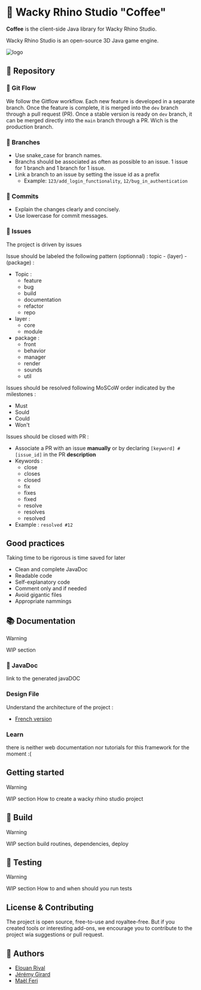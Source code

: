 # 🦏 Wacky Rhino Studio "Coffee"

**Coffee** is the client-side Java library for Wacky Rhino Studio.

Wacky Rhino Studio is an open-source 3D Java game engine.

![logo](https://github.com/user-attachments/assets/b7c68465-f899-42f5-a331-f6b86c97dbea)

## 📂 Repository

### 🚀 Git Flow
We follow the Gitflow workflow. Each new feature is developed in a separate branch. Once the feature is complete, it is merged into the `dev` branch through a pull request (PR). Once a stable version is ready on `dev` branch, it can be merged directly into the `main` branch through a PR. Wich is the production branch.

### 🌿 Branches
- Use snake_case for branch names.
- Branchs should be associated as often as possible to an issue. 1 issue for 1 branch and 1 branch for 1 issue.
- Link a branch to an issue by setting the issue id as a prefix
    - Example: `123/add_login_functionality`, `12/bug_in_authentication`

### 📝 Commits
- Explain the changes clearly and concisely.
- Use lowercase for commit messages.

### 🐛 Issues
The project is driven by issues

Issue should be labeled the following pattern (optionnal) : topic - (layer) - (package) :
- Topic :
  - feature
  - bug
  - build
  - documentation
  - refactor
  - repo
- layer :
  - core
  - module
- package :
  - front
  - behavior
  - manager
  - render
  - sounds
  - util
  
Issues should be resolved following MoSCoW order indicated by the milestones :
- Must
- Sould
- Could
- Won't

Issues should be closed with PR :
- Associate a PR with an issue __manually__ or by declaring `[keyword] #[issue_id]` in the PR __description__
- Keywords :
  - close
  - closes
  - closed
  - fix
  - fixes
  - fixed
  - resolve
  - resolves
  - resolved
- Example : `resolved #12`

## Good practices
Taking time to be rigorous is time saved for later
- Clean and complete JavaDoc
- Readable code
- Self-explanatory code
- Comment only and if needed
- Avoid gigantic files
- Appropriate nammings

## 📚 Documentation
> [!WARNING]
> WIP section
### 📖 JavaDoc
link to the generated javaDOC
### Design File
Understand the architecture of the project :
- [French version](https://docs.google.com/document/d/1_cz7vVFvhmGjIJJKkAPGe-LCQGjxZ7p4QLR9S4i8Yow/edit?usp=sharing)
### Learn
there is neither web documentation nor tutorials for this framework for the moment :(

## Getting started
> [!WARNING]
> WIP section
How to create a wacky rhino studio project

## 🔨 Build
> [!WARNING]
> WIP section
build routines, dependencies, deploy

## 🧪 Testing
> [!WARNING]
> WIP section
How to and when should you run tests

## License & Contributing
The project is open source, free-to-use and royaltee-free. But if you created tools or interesting add-ons, we encourage you to contribute to the project wia suggestions or pull request.

## 👥 Authors

- [Elouan Rival](https://github.com/Minouche-mkII)
- [Jérémy Girard](https://github.com/Jemery-Dev)
- [Maël Feri](https://github.com/Shawiizz)

